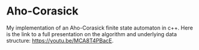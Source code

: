 # Aho-Corasick
My implementation of an Aho-Corasick finite state automaton in c++. Here is the link to a full presentation on the algorithm and underlying data structure: https://youtu.be/MCA8T4PBacE. 
